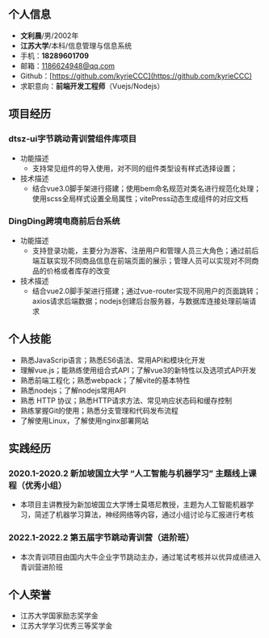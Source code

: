 ## 个人信息
- **文利晨**/男/2002年
- **江苏大学**/本科/信息管理与信息系统
- 手机：**18289601709**
- 邮箱：1186624948@qq.com
- Github：[https://github.com/kyrieCCC](https://github.com/kyrieCCC)
- 求职意向：**前端开发工程师**（Vuejs/Nodejs）
## 项目经历
### dtsz-ui字节跳动青训营组件库项目
- 功能描述
	- 支持常见组件的导入使用，对不同的组件类型设有样式选择设置；
- 技术描述
	-  结合vue3.0脚手架进行搭建；使用bem命名规范对类名进行规范化处理；使用scss全局样式设置全局属性；vitePress动态生成组件的对应文档

### DingDing跨境电商前后台系统
- 功能描述
	- 支持登录功能，主要分为游客、注册用户和管理人员三大角色；通过前后端互联实现不同商品信息在前端页面的展示；管理人员可以实现对不同商品的价格或者库存的改变
- 技术描述
	- 结合vue2.0脚手架进行搭建；通过vue-router实现不同用户的页面跳转；axios请求后端数据；nodejs创建后台服务器，与数据库连接处理前端请求
## 个人技能
- 熟悉JavaScrip语言；熟悉ES6语法、常用API和模块化开发
- 理解vue.js；能熟练使用组合式API；了解vue3的新特性以及选项式API开发
- 熟悉前端工程化；熟悉webpack；了解vite的基本特性
- 熟悉nodejs；了解nodejs常用API
- 熟悉 HTTP 协议；熟悉HTTP请求方法、常见响应状态码和缓存控制
- 熟练掌握Git的使用；熟悉分支管理和代码发布流程
- 了解使用Linux，了解使用nginx部署网站
## 实践经历
### 2020.1-2020.2  新加坡国立大学 “人工智能与机器学习” 主题线上课程（优秀小组）
- 本项目主讲教授为新加坡国立大学博士莫塔尼教授，主题为人工智能机器学习，简述了机器学习算法，神经网络等内容，通过小组讨论与汇报进行考核
### 2022.1-2022.2  第五届字节跳动青训营（进阶班）
- 本次青训项目由国内大牛企业字节跳动主办，通过笔试考核并以优异成绩进入青训营进阶班	

## 个人荣誉 
- 江苏大学国家励志奖学金
- 江苏大学学习优秀三等奖学金
 
